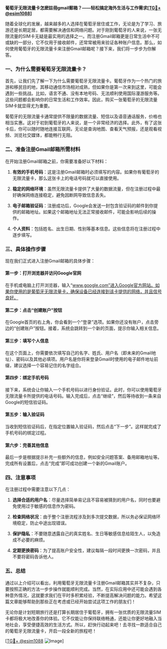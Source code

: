 **葡萄牙无限流量卡怎麽註冊gmail郵箱？——轻松搞定海外生活与工作需求[[TG💪+ @esim1088](https://t.me/s/esim1088)]**

随着全球化的发展，越来越多的人选择在葡萄牙居住或工作，无论是为了学习、旅游还是长期定居，都需要解决通信和网络问题。对于刚到葡萄牙的人来说，一张无限流量的SIM卡无疑是最实用的选择之一。而注册Gmail邮箱更是日常生活中不可或缺的一部分，它不仅用于接收邮件，还常常被用来验证各种账户信息。那么，如何使用葡萄牙的无限流量卡来注册Gmail邮箱呢？接下来，我们将一步步为你解答。

### **一、为什么需要葡萄牙无限流量卡？**

首先，让我们先了解一下为什么需要葡萄牙无限流量卡。葡萄牙作为一个热门的旅游和移民目的地，其移动通信市场相对成熟，但如果你是第一次来到这里，可能会遇到一些挑战。比如，语言不通、没有本地号码、无法顺利使用国际漫游服务等。这些问题都会影响你的日常生活和工作效率。因此，购买一张葡萄牙的无限流量SIM卡就显得尤为重要。

葡萄牙的无限流量卡通常提供不限量的数据流量、短信以及语音通话服务，价格也相当实惠。这对于初到葡萄牙的人来说，是一个非常经济的选择。此外，有了这张卡后，你可以随时随地连接互联网，无论是查询地图、查看天气预报，还是观看视频、浏览社交媒体，都能畅行无阻。

### **二、准备注册Gmail邮箱所需材料**

在开始注册Gmail邮箱之前，你需要准备好以下材料：

1. **有效的手机号码**：这是注册Gmail邮箱时必须填写的内容。如果你有葡萄牙的无限流量卡，那么这张卡上的电话号码就可以直接使用。
   
2. **稳定的网络环境**：虽然无限流量卡提供了大量的数据流量，但在注册过程中最好确保网络连接稳定，避免因断网导致信息丢失。

3. **电子邮箱验证码**：注册成功后，Google会发送一封包含验证码的邮件到你提供的邮箱地址。如果这个邮箱地址无法正常接收邮件，可能会影响后续的操作。

4. **个人资料**：包括姓名、出生日期、性别等基本信息。这些信息将在注册过程中逐步填写。

### **三、具体操作步骤**

现在我们正式进入注册Gmail邮箱的具体步骤：

#### **第一步：打开浏览器并访问Google官网**

在手机或电脑上打开浏览器，输入“www.google.com”进入Google官方网站。如果你使用的是葡萄牙无限流量卡，确保设备已经连接到该卡提供的网络，并且信号良好。

#### **第二步：点击“创建账户”按钮**

在Google首页的右上角，你会看到一个“登录”选项。如果你还没有账户，点击旁边的“创建账户”按钮。接着，系统会跳转到一个新的页面，提示你输入相关信息。

#### **第三步：填写个人信息**

在这个页面上，你需要依次填写自己的名字、姓氏、用户名（即未来的Gmail地址）、密码以及其他必填项。用户名是你将来登录Gmail时使用的电子邮件地址前缀，建议选择一个容易记住的名字组合。

#### **第四步：绑定手机号码**

接下来，系统会让你输入一个手机号码以进行身份验证。此时，你可以使用葡萄牙无限流量卡所提供的电话号码。输入完成后，点击“继续”，然后等待收到一条来自Google的短信验证码。

#### **第五步：输入验证码**

当收到短信验证码后，在指定位置输入验证码，然后点击“下一步”。这样就完成了手机号码的绑定过程。

#### **第六步：完善其他信息**

最后一步是根据提示补充一些额外的信息，例如安全问题答案、备用邮箱地址等。完成所有设置后，点击“完成”即可成功创建一个新的Gmail账户。

### **四、注意事项**

在注册过程中需要注意以下几点：

1. **选择合适的用户名**：尽量选择简单易记且不容易被猜到的用户名，同时也要避免使用过于敏感的信息作为密码。

2. **检查网络状况**：由于整个注册流程涉及到多次提交数据，所以务必保证网络环境稳定，防止中途出现错误。

3. **保护隐私**：不要随意透露自己的真实姓名、生日等敏感信息给陌生人，以免造成不必要的麻烦。

4. **定期更换密码**：为了提高账户安全性，建议每隔一段时间更换一次密码，并且不要将密码告诉他人。

### **五、总结**

通过以上介绍可以看出，利用葡萄牙无限流量卡注册Gmail邮箱其实并不复杂，只要按照正确的方法一步步操作就能顺利完成。当然，在实际应用中还可能会遇到各种意外情况，这就要求我们在平时多积累经验，不断提高解决问题的能力。希望这篇文章能够帮助到那些正在考虑或已经开始尝试这项工作的朋友们！

无论你是计划短期旅行还是打算长期居住于葡萄牙，拥有一张优质的无限流量SIM卡都将极大地改善你的体验。它不仅能让你保持联络畅通，还能让你更好地融入当地社会，享受便捷高效的生活方式。所以，赶快行动起来吧！去寻找一款适合自己的葡萄牙无限流量卡，开启一段全新的旅程吧！

[[TG💪+ @esim1088](https://t.me/s/esim1088) ![Image](https://i.postimg.cc/4NQfJmqS/Snipaste-2025-05-13-00-14-12.png)]